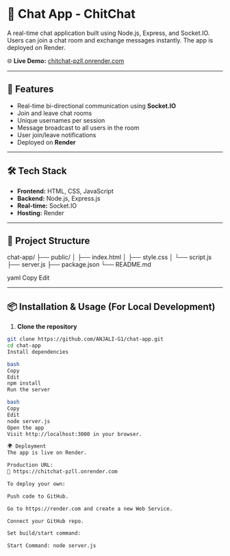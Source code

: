 # 💬 Chat App - ChitChat

A real-time chat application built using Node.js, Express, and Socket.IO. Users can join a chat room and exchange messages instantly. The app is deployed on Render.

🌐 **Live Demo:** [chitchat-pzll.onrender.com](https://chitchat-pzll.onrender.com)

---

## 🚀 Features

- Real-time bi-directional communication using **Socket.IO**
- Join and leave chat rooms
- Unique usernames per session
- Message broadcast to all users in the room
- User join/leave notifications
- Deployed on **Render**

---

## 🛠️ Tech Stack

- **Frontend:** HTML, CSS, JavaScript
- **Backend:** Node.js, Express.js
- **Real-time:** Socket.IO
- **Hosting:** Render

---

## 📁 Project Structure

chat-app/
├── public/
│ ├── index.html
│ ├── style.css
│ └── script.js
├── server.js
├── package.json
└── README.md

yaml
Copy
Edit

---

## 📦 Installation & Usage (For Local Development)

1. **Clone the repository**
```bash
git clone https://github.com/ANJALI-G1/chat-app.git
cd chat-app
Install dependencies

bash
Copy
Edit
npm install
Run the server

bash
Copy
Edit
node server.js
Open the app
Visit http://localhost:3000 in your browser.

🌍 Deployment
The app is live on Render.

Production URL:
🔗 https://chitchat-pzll.onrender.com

To deploy your own:

Push code to GitHub.

Go to https://render.com and create a new Web Service.

Connect your GitHub repo.

Set build/start command:

Start Command: node server.js
